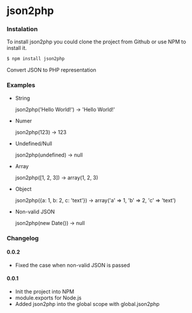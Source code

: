 json2php
========

### Instalation

To install json2php you could clone the project from Github or use NPM to install it.

```bash
$ npm install json2php
```

Convert JSON to PHP representation

### Examples

- String

	json2php('Hello World!') -> 'Hello World!'

- Numer

	json2php(123) -> 123

- Undefined/Null

	json2php(undefined) -> null

- Array

	json2php([1, 2, 3]) -> array(1, 2, 3)

- Object

	json2php({a: 1, b: 2, c: 'text'}) -> array('a' => 1, 'b' => 2, 'c' => 'text')

- Non-valid JSON

	json2php(new Date()) -> null

### Changelog

#### 0.0.2
  * Fixed the case when non-valid JSON is passed

#### 0.0.1
  * Init the project into NPM 
  * module.exports for Node.js 
  * Added json2php into the global scope with global.json2php

